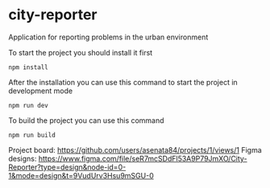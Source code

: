 # city-reporter
Application for reporting problems in the urban environment

To start the project you should install it first
```
npm install
```

After the installation you can use this command to start the project in development mode
```
npm run dev
```

To build the project you can use this command
```
npm run build
```
Project board: https://github.com/users/asenata84/projects/1/views/1
Figma designs: https://www.figma.com/file/seR7mcSDdFl53A9P79JmXO/City-Reporter?type=design&node-id=0-1&mode=design&t=9VudUrv3Hsu9mSGU-0
